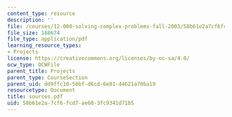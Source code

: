```yaml
---
content_type: resource
description: ''
file: /courses/12-000-solving-complex-problems-fall-2003/58b61e2a7cf6fcd7ae603fc9341d71b5_sources.pdf
file_size: 168674
file_type: application/pdf
learning_resource_types:
- Projects
license: https://creativecommons.org/licenses/by-nc-sa/4.0/
ocw_type: OCWFile
parent_title: Projects
parent_type: CourseSection
parent_uid: dd9ffc10-50bf-d6cd-6e01-44621a70ba19
resourcetype: Document
title: sources.pdf
uid: 58b61e2a-7cf6-fcd7-ae60-3fc9341d71b5
---
```

